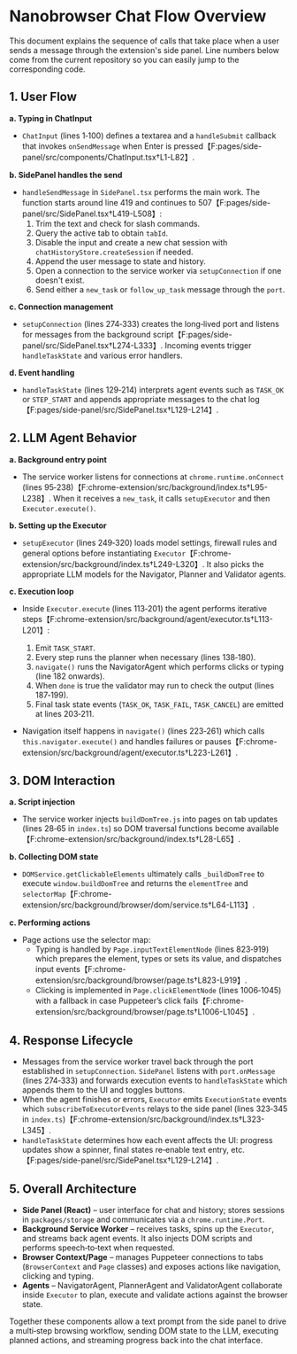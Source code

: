 # Nanobrowser Chat Flow Overview

This document explains the sequence of calls that take place when a user sends a message through the extension's side panel. Line numbers below come from the current repository so you can easily jump to the corresponding code.

## 1. User Flow
**a. Typing in ChatInput**
- `ChatInput` (lines 1‑100) defines a textarea and a `handleSubmit` callback that invokes `onSendMessage` when Enter is pressed【F:pages/side-panel/src/components/ChatInput.tsx†L1-L82】.

**b. SidePanel handles the send**
- `handleSendMessage` in `SidePanel.tsx` performs the main work. The function starts around line 419 and continues to 507【F:pages/side-panel/src/SidePanel.tsx†L419-L508】:
  1. Trim the text and check for slash commands.
  2. Query the active tab to obtain `tabId`.
  3. Disable the input and create a new chat session with `chatHistoryStore.createSession` if needed.
  4. Append the user message to state and history.
  5. Open a connection to the service worker via `setupConnection` if one doesn't exist.
  6. Send either a `new_task` or `follow_up_task` message through the `port`.

**c. Connection management**
- `setupConnection` (lines 274‑333) creates the long‑lived port and listens for messages from the background script【F:pages/side-panel/src/SidePanel.tsx†L274-L333】. Incoming events trigger `handleTaskState` and various error handlers.

**d. Event handling**
- `handleTaskState` (lines 129‑214) interprets agent events such as `TASK_OK` or `STEP_START` and appends appropriate messages to the chat log【F:pages/side-panel/src/SidePanel.tsx†L129-L214】.

## 2. LLM Agent Behavior
**a. Background entry point**
- The service worker listens for connections at `chrome.runtime.onConnect` (lines 95‑238)【F:chrome-extension/src/background/index.ts†L95-L238】. When it receives a `new_task`, it calls `setupExecutor` and then `Executor.execute()`.

**b. Setting up the Executor**
- `setupExecutor` (lines 249‑320) loads model settings, firewall rules and general options before instantiating `Executor`【F:chrome-extension/src/background/index.ts†L249-L320】. It also picks the appropriate LLM models for the Navigator, Planner and Validator agents.

**c. Execution loop**
- Inside `Executor.execute` (lines 113‑201) the agent performs iterative steps【F:chrome-extension/src/background/agent/executor.ts†L113-L201】:
  1. Emit `TASK_START`.
  2. Every step runs the planner when necessary (lines 138‑180).
  3. `navigate()` runs the NavigatorAgent which performs clicks or typing (line 182 onwards).
  4. When `done` is true the validator may run to check the output (lines 187‑199).
  5. Final task state events (`TASK_OK`, `TASK_FAIL`, `TASK_CANCEL`) are emitted at lines 203‑211.

- Navigation itself happens in `navigate()` (lines 223‑261) which calls `this.navigator.execute()` and handles failures or pauses【F:chrome-extension/src/background/agent/executor.ts†L223-L261】.

## 3. DOM Interaction
**a. Script injection**
- The service worker injects `buildDomTree.js` into pages on tab updates (lines 28‑65 in `index.ts`) so DOM traversal functions become available【F:chrome-extension/src/background/index.ts†L28-L65】.

**b. Collecting DOM state**
- `DOMService.getClickableElements` ultimately calls `_buildDomTree` to execute `window.buildDomTree` and returns the `elementTree` and `selectorMap`【F:chrome-extension/src/background/browser/dom/service.ts†L64-L113】.

**c. Performing actions**
- Page actions use the selector map:
  - Typing is handled by `Page.inputTextElementNode` (lines 823‑919) which prepares the element, types or sets its value, and dispatches input events【F:chrome-extension/src/background/browser/page.ts†L823-L919】.
  - Clicking is implemented in `Page.clickElementNode` (lines 1006‑1045) with a fallback in case Puppeteer’s click fails【F:chrome-extension/src/background/browser/page.ts†L1006-L1045】.

## 4. Response Lifecycle
- Messages from the service worker travel back through the port established in `setupConnection`. `SidePanel` listens with `port.onMessage` (lines 274‑333) and forwards execution events to `handleTaskState` which appends them to the UI and toggles buttons.
- When the agent finishes or errors, `Executor` emits `ExecutionState` events which `subscribeToExecutorEvents` relays to the side panel (lines 323‑345 in `index.ts`)【F:chrome-extension/src/background/index.ts†L323-L345】.
- `handleTaskState` determines how each event affects the UI: progress updates show a spinner, final states re‑enable text entry, etc.【F:pages/side-panel/src/SidePanel.tsx†L129-L214】.

## 5. Overall Architecture
- **Side Panel (React)** – user interface for chat and history; stores sessions in `packages/storage` and communicates via a `chrome.runtime.Port`.
- **Background Service Worker** – receives tasks, spins up the `Executor`, and streams back agent events. It also injects DOM scripts and performs speech‑to‑text when requested.
- **Browser Context/Page** – manages Puppeteer connections to tabs (`BrowserContext` and `Page` classes) and exposes actions like navigation, clicking and typing.
- **Agents** – NavigatorAgent, PlannerAgent and ValidatorAgent collaborate inside `Executor` to plan, execute and validate actions against the browser state.

Together these components allow a text prompt from the side panel to drive a multi‑step browsing workflow, sending DOM state to the LLM, executing planned actions, and streaming progress back into the chat interface.
